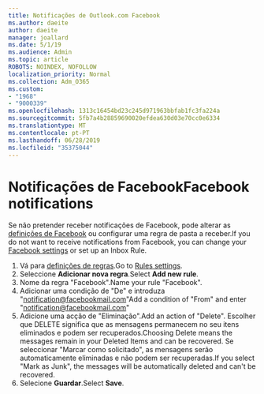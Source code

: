 ```yaml
---
title: Notificações de Outlook.com Facebook
ms.author: daeite
author: daeite
manager: joallard
ms.date: 5/1/19
ms.audience: Admin
ms.topic: article
ROBOTS: NOINDEX, NOFOLLOW
localization_priority: Normal
ms.collection: Adm_O365
ms.custom:
- "1968"
- "9000339"
ms.openlocfilehash: 1313c16454bd23c245d971963bbfab1fc3fa224a
ms.sourcegitcommit: 5fb7a4b28859690020efdea630d03e70cc0e6334
ms.translationtype: MT
ms.contentlocale: pt-PT
ms.lasthandoff: 06/28/2019
ms.locfileid: "35375044"
---
```

# <a name="facebook-notifications"></a><span data-ttu-id="0a2a3-102">Notificações de Facebook</span><span class="sxs-lookup"><span data-stu-id="0a2a3-102">Facebook notifications</span></span>

<span data-ttu-id="0a2a3-103">Se não pretender receber notificações de Facebook, pode alterar as [definições de Facebook](https://www.facebook.com/settings?tab=notifications) ou configurar uma regra de pasta a receber.</span><span class="sxs-lookup"><span data-stu-id="0a2a3-103">If you do not want to receive notifications from Facebook, you can change your [Facebook settings](https://www.facebook.com/settings?tab=notifications) or set up an Inbox Rule.</span></span>

1. <span data-ttu-id="0a2a3-104">Vá para [definições de regras](https://outlook.live.com/mail/options/mail/rules/inboxRules).</span><span class="sxs-lookup"><span data-stu-id="0a2a3-104">Go to [Rules settings](https://outlook.live.com/mail/options/mail/rules/inboxRules).</span></span>
1. <span data-ttu-id="0a2a3-105">Seleccione **Adicionar nova regra**.</span><span class="sxs-lookup"><span data-stu-id="0a2a3-105">Select **Add new rule**.</span></span>
1. <span data-ttu-id="0a2a3-106">Nome da regra "Facebook".</span><span class="sxs-lookup"><span data-stu-id="0a2a3-106">Name your rule "Facebook".</span></span>
1. <span data-ttu-id="0a2a3-107">Adicionar uma condição de "De" e introduza "notification@facebookmail.com"</span><span class="sxs-lookup"><span data-stu-id="0a2a3-107">Add a condition of "From" and enter "notification@facebookmail.com"</span></span>
1. <span data-ttu-id="0a2a3-108">Adicione uma acção de "Eliminação".</span><span class="sxs-lookup"><span data-stu-id="0a2a3-108">Add an action of "Delete".</span></span> <span data-ttu-id="0a2a3-109">Escolher que DELETE significa que as mensagens permanecem no seu itens eliminados e podem ser recuperados.</span><span class="sxs-lookup"><span data-stu-id="0a2a3-109">Choosing Delete means the messages remain in your Deleted Items and can be recovered.</span></span> <span data-ttu-id="0a2a3-110">Se seleccionar "Marcar como solicitado", as mensagens serão automaticamente eliminadas e não podem ser recuperadas.</span><span class="sxs-lookup"><span data-stu-id="0a2a3-110">If you select "Mark as Junk", the messages will be automatically deleted and can't be recovered.</span></span>
1. <span data-ttu-id="0a2a3-111">Selecione **Guardar**.</span><span class="sxs-lookup"><span data-stu-id="0a2a3-111">Select **Save**.</span></span>